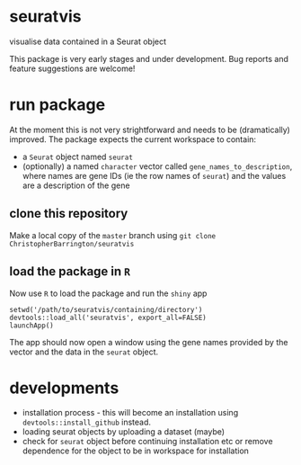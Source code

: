 # seuratvis

visualise data contained in a Seurat object

This package is very early stages and under development. Bug reports and feature suggestions are welcome!

# run package

At the moment this is not very strightforward and needs to be (dramatically) improved. The package expects the current workspace to contain:

* a `Seurat` object named `seurat`
* (optionally) a named `character` vector called `gene_names_to_description`, where names are gene IDs (ie the row names of `seurat`) and the values are a description of the gene

## clone this repository

Make a local copy of the `master` branch using `git clone ChristopherBarrington/seuratvis`

## load the package in `R`

Now use `R` to load the package and run the `shiny` app

```
setwd('/path/to/seuratvis/containing/directory')
devtools::load_all('seuratvis', export_all=FALSE)
launchApp()
```

The app should now open a window using the gene names provided by the vector and the data in the `seurat` object.

# developments

* installation process - this will become an installation using `devtools::install_github` instead.
* loading seurat objects by uploading a dataset (maybe)
* check for `seurat` object before continuing installation etc or remove dependence for the object to be in workspace for installation
